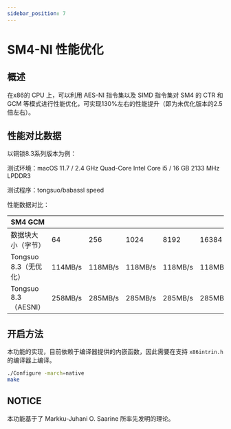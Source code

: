 ```yaml
---
sidebar_position: 7
---
```


# SM4-NI 性能优化

## 概述

在x86的 CPU 上，可以利用 AES-NI 指令集以及 SIMD 指令集对 SM4 的 CTR 和 GCM 等模式进行性能优化，可实现130%左右的性能提升（即为未优化版本的2.5倍左右）。

## 性能对比数据

以铜锁8.3系列版本为例：

测试环境：macOS 11.7 / 2.4 GHz Quad-Core Intel Core i5 / 16 GB 2133 MHz LPDDR3

测试程序：tongsuo/babassl speed

性能数据对比：

| SM4 GCM |  |  |  |  |  |
| --- | --- | --- | --- | --- | --- |
| 数据块大小（字节） | 64 | 256 | 1024 | 8192 | 16384 |
| Tongsuo 8.3（无优化） | 114MB/s | 118MB/s | 118MB/s | 118MB/s | 118MB/s |
| Tongsuo 8.3（AESNI） | 258MB/s | 285MB/s | 285MB/s | 285MB/s | 285MB/s |

## 开启方法

本功能的实现，目前依赖于编译器提供的内嵌函数，因此需要在支持 `x86intrin.h` 的编译器上编译。
```bash
./Configure -march=native
make
```

## NOTICE

本功能基于了 Markku-Juhani O. Saarine 所率先发明的理论。
